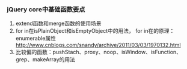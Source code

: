 ### jQuery core中基础函数要点

1. extend函数和merge函数的使用场景
2. for in在isPlainObject和isEmptyObject中的用法，
  for in在的原理：enumerable属性
  http://www.cnblogs.com/snandy/archive/2011/03/03/1970132.html
3. 比较偏的函数：pushStach、proxy、noop、isWindow、isFunction、grep、makeArray的用法

